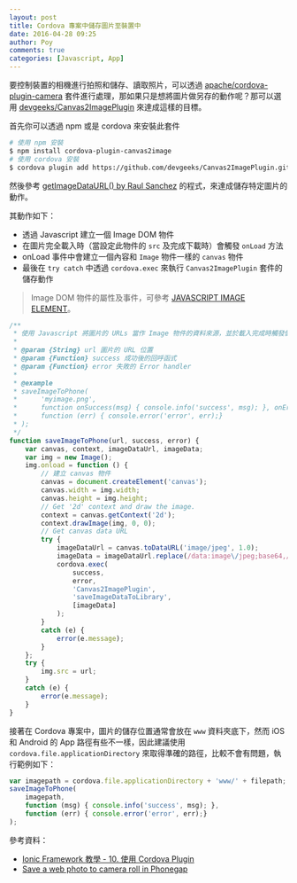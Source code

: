 ```yaml
---
layout: post
title: Cordova 專案中儲存圖片至裝置中
date: 2016-04-28 09:25
author: Poy
comments: true
categories: [Javascript, App]
---
```

要控制裝置的相機進行拍照和儲存、讀取照片，可以透過 [apache/cordova-plugin-camera](https://github.com/apache/cordova-plugin-camera) 套件進行處理，那如果只是想將圖片做另存的動作呢？那可以選用 [devgeeks/Canvas2ImagePlugin](https://github.com/devgeeks/Canvas2ImagePlugin) 來達成這樣的目標。

首先你可以透過 npm 或是 cordova 來安裝此套件

```bash
# 使用 npm 安裝
$ npm install cordova-plugin-canvas2image
# 使用 cordova 安裝
$ cordova plugin add https://github.com/devgeeks/Canvas2ImagePlugin.git
```

然後參考 [getImageDataURL() by Raul Sanchez](http://appcropolis.com/blog/web-technology/javascript-encode-images-dataurl/) 的程式，來達成儲存特定圖片的動作。

其動作如下：

* 透過 Javascript 建立一個 Image DOM 物件
* 在圖片完全載入時（當設定此物件的 `src` 及完成下載時）會觸發 `onLoad` 方法
* onLoad 事件中會建立一個內容和 `Image` 物件一樣的 `canvas` 物件
* 最後在 `try catch` 中透過 `cordova.exec` 來執行 `Canvas2ImagePlugin` 套件的儲存動作

>Image DOM 物件的屬性及事件，可參考 [JAVASCRIPT IMAGE ELEMENT](http://blog.kkbruce.net/2012/02/javascript-image-element.html#.VyFvi2d96bh)。

```javascript
/**
 * 使用 Javascript 將圖片的 URLs 當作 Image 物件的資料來源，並於載入完成時觸發儲存動作
 *
 * @param {String} url 圖片的 URL 位置
 * @param {Function} success 成功後的回呼函式
 * @param {Function} error 失敗的 Error handler
 *
 * @example
 * saveImageToPhone(
 *      'myimage.png', 
 *      function onSuccess(msg) { console.info('success', msg); }, onError);
 *      function (err) { console.error('error', err);}
 * );
 */
function saveImageToPhone(url, success, error) {
    var canvas, context, imageDataUrl, imageData;
    var img = new Image();
    img.onload = function () {
        // 建立 canvas 物件
        canvas = document.createElement('canvas');
        canvas.width = img.width;
        canvas.height = img.height;
        // Get '2d' context and draw the image.
        context = canvas.getContext('2d');
        context.drawImage(img, 0, 0);
        // Get canvas data URL
        try {
            imageDataUrl = canvas.toDataURL('image/jpeg', 1.0);
            imageData = imageDataUrl.replace(/data:image\/jpeg;base64,/, '');
            cordova.exec(
                success,
                error,
                'Canvas2ImagePlugin',
                'saveImageDataToLibrary',
                [imageData]
            );
        }
        catch (e) {
            error(e.message);
        }
    };
    try {
        img.src = url;
    }
    catch (e) {
        error(e.message);
    }
}
```

接著在 Cordova 專案中，圖片的儲存位置通常會放在 `www` 資料夾底下，然而 iOS 和 Android 的 App 路徑有些不一樣，因此建議使用 `cordova.file.applicationDirectory` 來取得準確的路徑，比較不會有問題，執行範例如下：

```javascript
var imagepath = cordova.file.applicationDirectory + 'www/' + filepath;
saveImageToPhone(
    imagepath,
    function (msg) { console.info('success', msg); },
    function (err) { console.error('error', err);}
);
```

參考資料：

* [Ionic Framework 教學 - 10. 使用 Cordova Plugin](http://sushiwens.blogspot.tw/2015/11/ionic-framework-10.html)
* [Save a web photo to camera roll in Phonegap](http://stackoverflow.com/questions/11618266/save-a-web-photo-to-camera-roll-in-phonegap)

